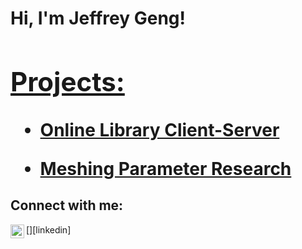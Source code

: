 <h1>Hi, I'm Jeffrey Geng! <br/><a href="https://github.com/JeffreyGeng">

<h2>Projects:</h2>

- <b>[Online Library Client-Server](https://github.com/JeffreyGeng/Client-Server-Library)</b>


- <b>[Meshing Parameter Research]()</b>

<h2>Connect with me:</h2>
[<img align="left" alt="JeffreyGeng | LinkedIn" width="22px" src="https://cdn.jsdelivr.net/npm/simple-icons@v3/icons/linkedin.svg" />][linkedin]

[linkedin]: https://www.linkedin.com/in/jeffrey-geng-a9955924a/
